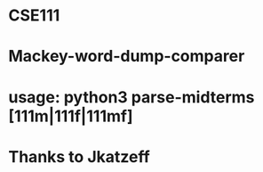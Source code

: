 # CSE111
# Mackey-word-dump-comparer
# usage: python3 parse-midterms <worddump> <output> [111m|111f|111mf]
# Thanks to Jkatzeff
